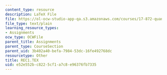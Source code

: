 ```yaml
---
content_type: resource
description: LaTeX File
file: https://ol-ocw-studio-app-qa.s3.amazonaws.com/courses/17-872-quantitative-research-in-political-science-and-public-policy-spring-2004/e52e552bc8225cf1a7c8e96376fb7335_REC1.TEX
file_type: text/plain
learning_resource_types:
- Assignments
ocw_type: OCWFile
parent_title: Assignments
parent_type: CourseSection
parent_uid: 3b402a40-befa-7984-53dc-16fe492768dc
resourcetype: Other
title: REC1.TEX
uid: e52e552b-c822-5cf1-a7c8-e96376fb7335
---
```

